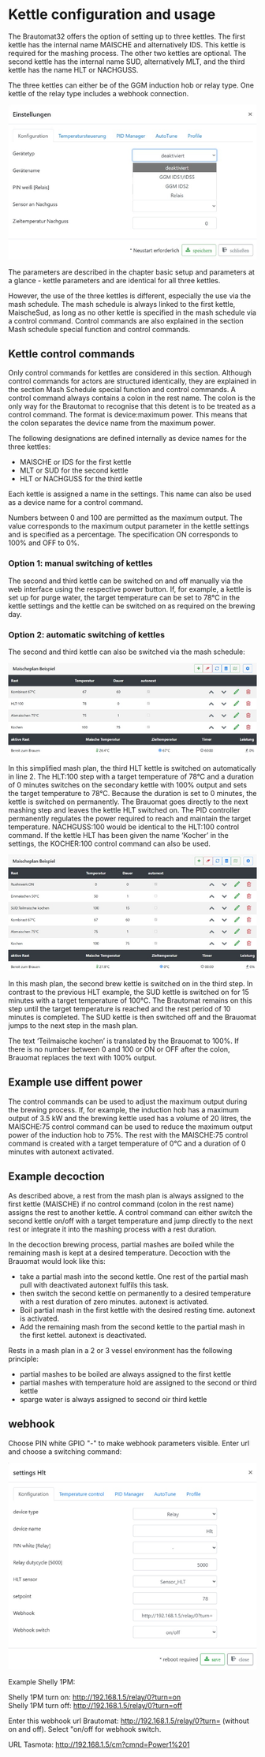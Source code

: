 # Kettle configuration and usage

The Brautomat32 offers the option of setting up to three kettles. The first kettle has the internal name MAISCHE and alternatively IDS. This kettle is required for the mashing process. The other two kettles are optional. The second kettle has the internal name SUD, alternatively MLT, and the third kettle has the name HLT or NACHGUSS.

The three kettles can either be of the GGM induction hob or relay type. One kettle of the relay type includes a webhook connection.

![Kessel Konfiguration](/docs/img/kessel_1.jpg)

The parameters are described in the chapter basic setup and parameters at a glance - kettle parameters and are identical for all three kettles.

However, the use of the three kettles is different, especially the use via the mash schedule. The mash schedule is always linked to the first kettle, MaischeSud, as long as no other kettle is specified in the mash schedule via a control command. Control commands are also explained in the section Mash schedule special function and control commands.

## Kettle control commands

Only control commands for kettles are considered in this section. Although control commands for actors are structured identically, they are explained in the section Mash Schedule special function and control commands. A control command always contains a colon in the rest name. The colon is the only way for the Brautomat to recognise that this detent is to be treated as a control command. The format is device:maximum power. This means that the colon separates the device name from the maximum power.

The following designations are defined internally as device names for the three kettles:

* MAISCHE or IDS for the first kettle
* MLT or SUD for the second kettle
* HLT or NACHGUSS for the third kettle

Each kettle is assigned a name in the settings. This name can also be used as a device name for a control command.

Numbers between 0 and 100 are permitted as the maximum output. The value corresponds to the maximum output parameter in the kettle settings and is specified as a percentage. The specification ON corresponds to 100% and OFF to 0%.

### Option 1: manual switching of kettles

The second and third kettle can be switched on and off manually via the web interface using the respective power button. If, for example, a kettle is set up for purge water, the target temperature can be set to 78°C in the kettle settings and the kettle can be switched on as required on the brewing day.

### Option 2: automatic switching of kettles

The second and third kettle can also be switched via the mash schedule:

![Kessel Konfiguration](/docs/img/kessel_2.jpg)

In this simplified mash plan, the third HLT kettle is switched on automatically in line 2. The HLT:100 step with a target temperature of 78°C and a duration of 0 minutes switches on the secondary kettle with 100% output and sets the target temperature to 78°C. Because the duration is set to 0 minutes, the kettle is switched on permanently. The Brauomat goes directly to the next mashing step and leaves the kettle HLT switched on. The PID controller permanently regulates the power required to reach and maintain the target temperature. NACHGUSS:100 would be identical to the HLT:100 control command. If the kettle HLT has been given the name ‘Kocher’ in the settings, the KOCHER:100 control command can also be used.

![Kessel Konfiguration](/docs/img/kessel_3.jpg)

In this mash plan, the second brew kettle is switched on in the third step. In contrast to the previous HLT example, the SUD kettle is switched on for 15 minutes with a target temperature of 100°C. The Brautomat remains on this step until the target temperature is reached and the rest period of 10 minutes is completed. The SUD kettle is then switched off and the Brauomat jumps to the next step in the mash plan.

The text ‘Teilmaische kochen’ is translated by the Brauomat to 100%. If there is no number between 0 and 100 or ON or OFF after the colon, Brauomat replaces the text with 100% output.

## Example use diffent power

The control commands can be used to adjust the maximum output during the brewing process. If, for example, the induction hob has a maximum output of 3.5 kW and the brewing kettle used has a volume of 20 litres, the MAISCHE:75 control command can be used to reduce the maximum output power of the induction hob to 75%. The rest with the MAISCHE:75 control command is created with a target temperature of 0°C and a duration of 0 minutes with autonext activated.

## Example decoction

As described above, a rest from the mash plan is always assigned to the first kettle (MAISCHE) if no control command (colon in the rest name) assigns the rest to another kettle. A control command can either switch the second kettle on/off with a target temperature and jump directly to the next rest or integrate it into the mashing process with a rest duration.

In the decoction brewing process, partial mashes are boiled while the remaining mash is kept at a desired temperature. Decoction with the Brauomat would look like this:

* take a partial mash into the second kettle. One rest of the partial mash pull with deactivated autonext fulfils this task.
* then switch the second kettle on permanently to a desired temperature with a rest duration of zero minutes. autonext is activated.
* Boil partial mash in the first kettle with the desired resting time. autonext is activated.
* Add the remaining mash from the second kettle to the partial mash in the first kettel. autonext is deactivated.

Rests in a mash plan in a 2 or 3 vessel environment has the following principle:

* partial mashes to be boiled are always assigned to the first kettle
* partial mashes with temperature hold are assigned to the second or third kettle
* sparge water is always assigned to second oir third kettle

## webhook

Choose PIN white GPIO "-" to make webhook parameters visible. Enter url and choose a switching command:

![webhook](/docs/img/kessel_webhook1.jpg)

Example Shelly 1PM:

Shelly 1PM turn on:  <http://192.168.1.5/relay/0?turn=on>\
Shelly 1PM turn off: <http://192.168.1.5/relay/0?turn=off>

Enter this webhook url Brautomat: <http://192.168.1.5/relay/0?turn=> (without on and off). Select "on/off for webhook switch.

URL Tasmota: <http://192.168.1.5/cm?cmnd=Power1%201>
